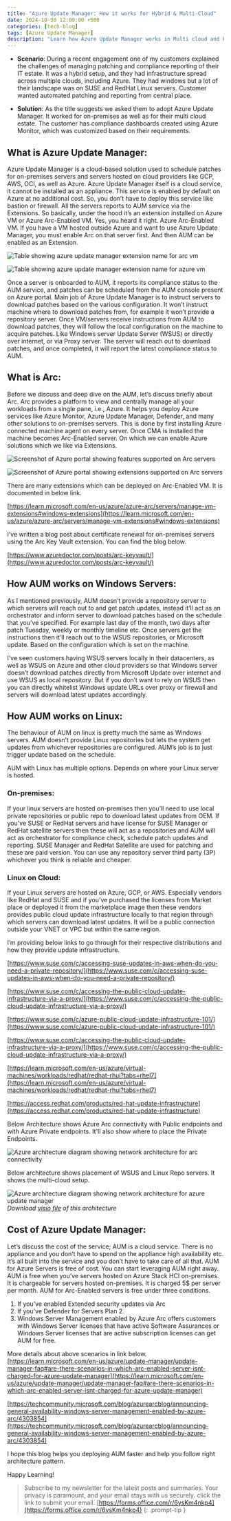 ```yaml
---
title: "Azure Update Manager: How it works for Hybrid & Multi-Cloud"
date: 2024-10-30 12:00:00 +500
categories: [tech-blog]
tags: [Azure Update Manager]
description: "Learn how Azure Update Manager works in Multi cloud and Hybrid environments. How WSUS and Repository servers are used and how AUM relies on Arc for extensions"
---
```


* **Scenario**: During a recent engagement one of my customers explained the challenges of managing patching and compliance reporting of their IT estate. It was a hybrid setup, and they had infrastructure spread across multiple clouds, including Azure. They had windows but a lot of their landscape was on SUSE and RedHat Linux servers. Customer wanted automated patching and reporting from central place.

* **Solution**: As the title suggests we asked them to adopt Azure Update Manager. It worked for on-premises as well as for their multi cloud estate. The customer has compliance dashboards created using Azure Monitor, which was customized based on their requirements.

## What is Azure Update Manager:
Azure Update Manager is a cloud-based solution used to schedule patches for on-premises servers and servers hosted on cloud providers like GCP, AWS, OCI, as well as Azure. Azure Update Manager itself is a cloud service, it cannot be installed as an appliance. This service is enabled by default on Azure at no additional cost. So, you don’t have to deploy this service like bastion or firewall. All the servers reports to AUM service via the Extensions.
So basically, under the hood it’s an extension installed on Azure VM or Azure Arc-Enabled VM. Yes, you heard it right. Azure Arc-Enabled VM. If you have a VM hosted outside Azure and want to use Azure Update Manager, you must enable Arc on that server first. And then AUM can be enabled as an Extension. 

![Table showing azure update manager extension name for arc vm](https://raw.githubusercontent.com/qureshiaquib/qureshiaquib.github.io/main/assets/31102024/table-showing-extension-name-forarc.jpg)

![Table showing azure update manager extension name for azure vm](https://raw.githubusercontent.com/qureshiaquib/qureshiaquib.github.io/main/assets/31102024/table-showing-extension-name-forazurevm.jpg)

Once a server is onboarded to AUM, it reports its compliance status to the AUM service, and patches can be scheduled from the AUM console present on Azure portal. Main job of Azure Update Manager is to instruct servers to download patches based on the various configuration. It won’t instruct machine where to download patches from, for example it won’t provide a repository server. Once VM/servers receive instructions from AUM to download patches, they will follow the local configuration on the machine to acquire patches. Like Windows server Update Server (WSUS) or directly over internet, or via Proxy server. The server will reach out to download patches, and once completed, it will report the latest compliance status to AUM.

## What is Arc:
Before we discuss and deep dive on the AUM, let’s discuss briefly about Arc.
Arc provides a platform to view and centrally manage all your workloads from a single pane, i.e., Azure.
It helps you deploy Azure services like Azure Monitor, Azure Update Manager, Defender, and many other solutions to on-premises servers. This is done by first installing Azure connected machine agent on every server. Once CMA is installed the machine becomes Arc-Enabled server. On which we can enable Azure solutions which we like via Extensions.


![Screenshot of Azure portal showing features supported on Arc servers](https://raw.githubusercontent.com/qureshiaquib/qureshiaquib.github.io/main/assets/31102024/arc-capabilities.jpg)

![Screenshot of Azure portal showing extensions supported on Arc servers](https://raw.githubusercontent.com/qureshiaquib/qureshiaquib.github.io/main/assets/31102024/arcextensions.jpg)

There are many extensions which can be deployed on Arc-Enabled VM. It is documented in below link.

[https://learn.microsoft.com/en-us/azure/azure-arc/servers/manage-vm-extensions#windows-extensions](https://learn.microsoft.com/en-us/azure/azure-arc/servers/manage-vm-extensions#windows-extensions)

I’ve written a blog post about certificate renewal for on-premises servers using the Arc Key Vault extension. You can find the blog below.

[https://www.azuredoctor.com/posts/arc-keyvault/](https://www.azuredoctor.com/posts/arc-keyvault/)

## How AUM works on Windows Servers:
As I mentioned previously, AUM doesn’t provide a repository server to which servers will reach out to and get patch updates, instead it’ll act as an orchestrator and inform server to download patches based on the schedule that you’ve specified. For example last day of the month, two days after patch Tuesday, weekly or monthly timeline etc. Once servers get the instructions then it’ll reach out to the WSUS repositories, or Microsoft update. Based on the configuration which is set on the machine.

I’ve seen customers having WSUS servers locally in their datacenters, as well as WSUS on Azure and other cloud providers so that Windows server doesn’t download patches directly from Microsoft Update over internet and use WSUS as local repository. But if you don’t want to rely on WSUS then you can directly whitelist Windows update URLs over proxy or firewall and servers will download latest updates accordingly.

## How AUM works on Linux:
The behaviour of AUM on linux is pretty much the same as Windows servers. AUM doesn’t provide Linux repositories but lets the system get updates from whichever repositories are configured. AUM’s job is to just trigger update based on the schedule.

AUM with Linux has multiple options. Depends on where your Linux server is hosted.

### On-premises:
If your linux servers are hosted on-premises then you’ll need to use local private repositories or public repo to download latest updates from OEM. If you’ve SUSE or RedHat servers and have license for SUSE Manager or RedHat satellite servers then these will act as a repositories and AUM will act as orchestrator for compliance check, schedule patch updates and reporting. SUSE Manager and RedHat Satellite are used for patching and these are paid version. You can use any repository server third party (3P) whichever you think is reliable and cheaper.

### Linux on Cloud:
If your Linux servers are hosted on Azure, GCP, or AWS. Especially vendors like RedHat and SUSE and if you’ve purchased the licenses from Market place or deployed it from the marketplace image then these vendors provides public cloud update infrastructure locally to that region through which servers can download latest updates. It will be a public connection outside your VNET or VPC but within the same region.

I’m providing below links to go through for their respective distributions and how they provide update infrastructure.

[https://www.suse.com/c/accessing-suse-updates-in-aws-when-do-you-need-a-private-repository/](https://www.suse.com/c/accessing-suse-updates-in-aws-when-do-you-need-a-private-repository/)

[https://www.suse.com/c/accessing-the-public-cloud-update-infrastructure-via-a-proxy/](https://www.suse.com/c/accessing-the-public-cloud-update-infrastructure-via-a-proxy/)

[https://www.suse.com/c/azure-public-cloud-update-infrastructure-101/](https://www.suse.com/c/azure-public-cloud-update-infrastructure-101/)

[https://www.suse.com/c/accessing-the-public-cloud-update-infrastructure-via-a-proxy/](https://www.suse.com/c/accessing-the-public-cloud-update-infrastructure-via-a-proxy/)

[https://learn.microsoft.com/en-us/azure/virtual-machines/workloads/redhat/redhat-rhui?tabs=rhel7](https://learn.microsoft.com/en-us/azure/virtual-machines/workloads/redhat/redhat-rhui?tabs=rhel7)

[https://access.redhat.com/products/red-hat-update-infrastructure](https://access.redhat.com/products/red-hat-update-infrastructure)

Below Architecture shows Azure Arc connectivity with Public endpoints and with Azure Private endpoints.
It'll also show where to place the Private Endpoints.

![Azure architecture diagram showing network architecture for arc connectivity](https://raw.githubusercontent.com/qureshiaquib/qureshiaquib.github.io/main/assets/31102024/arc-network-architecture.jpg)

Below architecture shows placement of WSUS and Linux Repo servers. It shows the multi-cloud setup.

![Azure architecture diagram showing network architecture for azure update manager](https://raw.githubusercontent.com/qureshiaquib/qureshiaquib.github.io/main/assets/31102024/azure-update-manager-architecture.jpg)
_Download [visio file](https://github.com/qureshiaquib/qureshiaquib.github.io/raw/main/assets/31102024/aum-architecture.vsdx) of this architecture_


## Cost of Azure Update Manager:
Let’s discuss the cost of the service; AUM is a cloud service. There is no appliance and you don’t have to spend on the appliance high availability etc. It’s all built into the service and you don’t have to take care of all that.
AUM for Azure Servers is free of cost. You can start leveraging AUM right away.
AUM is free when you’ve servers hosted on Azure Stack HCI on-premises.
It is chargeable for servers hosted on-premises. It is charged 5$ per server per month.
 AUM for Arc-Enabled servers is free under three conditions.
1.	If you’ve enabled Extended security updates via Arc
2.	If you’ve Defender for Servers Plan 2.
3.  Windows Server Management enabled by Azure Arc offers customers with Windows Server licenses that have active Software Assurances or Windows Server licenses that are active subscription licenses can get AUM for free.

More details about above scenarios in link below.
[https://learn.microsoft.com/en-us/azure/update-manager/update-manager-faq#are-there-scenarios-in-which-arc-enabled-server-isnt-charged-for-azure-update-manager](https://learn.microsoft.com/en-us/azure/update-manager/update-manager-faq#are-there-scenarios-in-which-arc-enabled-server-isnt-charged-for-azure-update-manager)

[https://techcommunity.microsoft.com/blog/azurearcblog/announcing-general-availability-windows-server-management-enabled-by-azure-arc/4303854](https://techcommunity.microsoft.com/blog/azurearcblog/announcing-general-availability-windows-server-management-enabled-by-azure-arc/4303854)

I hope this blog helps you deploying AUM faster and help you follow right architecture pattern.

Happy Learning!

>Subscribe to my newsletter for the latest posts and summaries. Your privacy is paramount, and your email stays with us securely.
click the link to submit your email.
[https://forms.office.com/r/6ysKm4nkp4](https://forms.office.com/r/6ysKm4nkp4)
{: .prompt-tip }